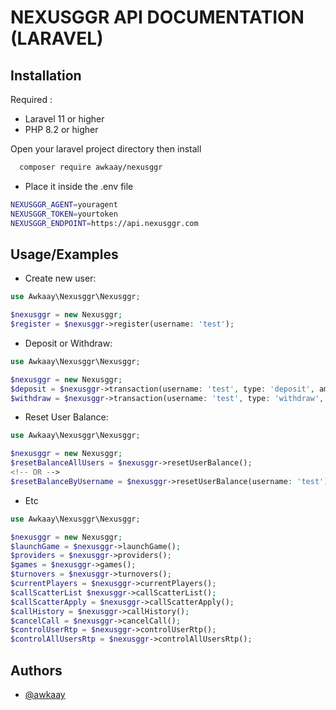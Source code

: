 
# NEXUSGGR API DOCUMENTATION (LARAVEL)


## Installation

Required : 
- Laravel 11 or higher
- PHP 8.2 or higher

Open your laravel project directory then install

```bash
  composer require awkaay/nexusggr
```
    
- Place it inside the .env file

```bash
NEXUSGGR_AGENT=youragent
NEXUSGGR_TOKEN=yourtoken
NEXUSGGR_ENDPOINT=https://api.nexusggr.com
```
## Usage/Examples

- Create new user:

```php
use Awkaay\Nexusggr\Nexusggr;

$nexusggr = new Nexusggr;
$register = $nexusggr->register(username: 'test');
```
- Deposit or Withdraw:

```php
use Awkaay\Nexusggr\Nexusggr;

$nexusggr = new Nexusggr;
$deposit = $nexusggr->transaction(username: 'test', type: 'deposit', amount: 100000);
$withdraw = $nexusggr->transaction(username: 'test', type: 'withdraw', amount: 100000);
```
- Reset User Balance:

```php
use Awkaay\Nexusggr\Nexusggr;

$nexusggr = new Nexusggr;
$resetBalanceAllUsers = $nexusggr->resetUserBalance();
<!-- OR -->
$resetBalanceByUsername = $nexusggr->resetUserBalance(username: 'test');
```

- Etc
```php
use Awkaay\Nexusggr\Nexusggr;

$nexusggr = new Nexusggr;
$launchGame = $nexusggr->launchGame();
$providers = $nexusggr->providers();
$games = $nexusggr->games();
$turnovers = $nexusggr->turnovers();
$currentPlayers = $nexusggr->currentPlayers();
$callScatterList $nexusggr->callScatterList();
$callScatterApply = $nexusggr->callScatterApply();
$callHistory = $nexusggr->callHistory();
$cancelCall = $nexusggr->cancelCall();
$controlUserRtp = $nexusggr->controlUserRtp();
$controlAllUsersRtp = $nexusggr->controlAllUsersRtp();
```
## Authors

- [@awkaay](https://t.me/synystergatesofolympus)


